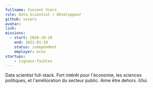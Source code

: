 ```yaml
---
fullname: Vincent Viers
role: Data Scientist / Développeur
github: vviers
avatar:
link:
missions:
  - start: 2020-10-19
    end: 2021-01-19
    status: independent
    employer: octo
startups:
    - signaux-faibles
---
```


Data scientist full-stack. Fort intérêt pour l'économie, les sciences politiques, et l'amélioration du secteur public. Aime être dehors. il/lui.
